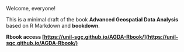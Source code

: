 Welcome, everyone! 

This is a minimal draft of the book **Advanced Geospatial Data Analysis** based on R Markdown and **bookdown**.

**Rbook access [https://unil-sgc.github.io/AGDA-Rbook/](https://unil-sgc.github.io/AGDA-Rbook/)**
